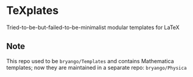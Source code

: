 # TeXplates
Tried-to-be-but-failed-to-be-minimalist modular templates for LaTeX

## Note
This repo used to be `bryango/Templates` and contains Mathematica templates; now they are maintained in a separate repo: `bryango/Physica`
